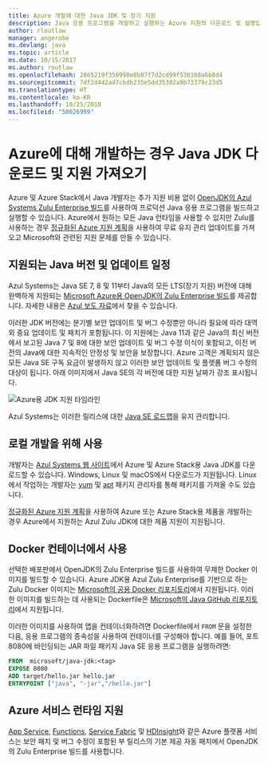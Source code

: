 ```yaml
---
title: Azure 개발에 대한 Java JDK 및 장기 지원
description: Java 응용 프로그램을 개발하고 실행하는 Azure 지원의 다운로드 및 설명입니다.
author: rloutlaw
manager: angerobe
ms.devlang: java
ms.topic: article
ms.date: 10/15/2017
ms.author: routlaw
ms.openlocfilehash: 2865219f350990e8b07f7d2cd99f536168a6b8d4
ms.sourcegitcommit: 7df2d442ad7cbdb235e5dd35302a9b73379c23d5
ms.translationtype: HT
ms.contentlocale: ko-KR
ms.lasthandoff: 10/25/2018
ms.locfileid: "50026999"
---
```

# <a name="get-java-jdk-downloads-and-support-when-developing-for-azure"></a>Azure에 대해 개발하는 경우 Java JDK 다운로드 및 지원 가져오기

Azure 및 Azure Stack에서 Java 개발자는 추가 지원 비용 없이 [OpenJDK의 Azul Systems Zulu Enterprise 빌드](https://www.azul.com/downloads/azure-only/zulu/)를 사용하여 프로덕션 Java 응용 프로그램을 빌드하고 실행할 수 있습니다. Azure에서 원하는 모든 Java 런타임을 사용할 수 있지만 Zulu를 사용하는 경우 [정규화된 Azure 지원 계획](https://azure.microsoft.com/support/plans/)을 사용하여 무료 유지 관리 업데이트를 가져오고 Microsoft와 관련된 지원 문제를 만들 수 있습니다.

## <a name="supported-java-versions-and-update-schedule"></a>지원되는 Java 버전 및 업데이트 일정

Azul Systems는 Java SE 7, 8 및 11부터 Java의 모든 LTS(장기 지원) 버전에 대해 완벽하게 지원되는 [Microsoft Azure용 OpenJDK의 Zulu Enterprise 빌드](https://www.azul.com/downloads/azure-only/zulu/)를 제공합니다. 자세한 내용은 [Azul 보도 자료](https://www.azul.com/press_release/free-java-production-support-for-microsoft-azure-azure-stack)에서 찾을 수 있습니다.


이러한 JDK 버전에는 분기별 보안 업데이트 및 버그 수정뿐만 아니라 필요에 따라 대역 외 중요 업데이트 및 패치가 포함됩니다.  이 지원에는 Java 11과 같은 Java의 최신 버전에서 보고된 Java 7 및 8에 대한 보안 업데이트 및 버그 수정 이식이 포함되고, 이전 버전의 Java에 대한 지속적인 안정성 및 보안을 보장합니다.  Azure 고객은 계획되지 않은 모든 Java SE 구독 요금이 발생하지 않고 이러한 보안 업데이트 및 플랫폼 버그 수정의 대상이 됩니다. 아래 이미지에서 Java SE의 각 버전에 대한 지원 날짜가 강조 표시됩니다.

![Azure용 JDK 지원 타임라인](media/azure-jdk-support.png)

Azul Systems는 이러한 릴리스에 대한 [Java SE 로드맵](https://www.azul.com/products/azul_support_roadmap/)을 유지 관리합니다.

## <a name="use-for-local-development"></a>로컬 개발을 위해 사용 

개발자는 [Azul Systems 웹 사이트](https://www.azul.com/downloads/azure-only/zulu/)에서 Azure 및 Azure Stack용 Java JDK를 다운로드할 수 있습니다. Windows, Linux 및 macOS에서 다운로드가 지원됩니다. Linux에서 작업하는 개발자는 [yum](https://www.azul.com/downloads/azure-only/zulu/#yum-repo) 및 [apt](https://www.azul.com/downloads/azure-only/zulu/#apt-repo) 패키지 관리자를 통해 패키지를 가져올 수도 있습니다.

[정규화된 Azure 지원 계획](https://azure.microsoft.com/support/plans/)을 사용하여 Azure 또는 Azure Stack용 제품을 개발하는 경우 Azure에서 지원하는 Azul Zulu JDK에 대한 제품 지원이 지원됩니다.

## <a name="use-in-docker-containers"></a>Docker 컨테이너에서 사용

선택한 배포판에서 OpenJDK의 Zulu Enterprise 빌드를 사용하여 무제한 Docker 이미지를 빌드할 수 있습니다. Azure JDK용 Azul Zulu Enterprise를 기반으로 하는 Zulu Docker 이미지는 [Microsoft의 공용 Docker 리포지토리](https://hub.docker.com/r/microsoft/java-jdk/)에서 지원됩니다. 이러한 이미지를 빌드하는 데 사용되는 Dockerfile은 [Microsoft의 Java GitHub 리포지토리](https://github.com/Microsoft/java/tree/master/docker)에서 지원됩니다.

이러한 이미지를 사용하여 앱을 컨테이너화하려면 Dockerfile에서 `FROM` 문을 설정한 다음, 응용 프로그램의 종속성을 사용하여 컨테이너를 구성해야 합니다. 예를 들어, 포트 8080에 바인딩되는 JAR 파일 패키지 Java SE 응용 프로그램을 실행하려면:

```Dockerfile
FROM  microsoft/java-jdk:<tag>
EXPOSE 8080
ADD target/hello.jar hello.jar
ENTRYPOINT ["java", "-jar","/hello.jar"]
```

## <a name="azure-service-runtime-support"></a>Azure 서비스 런타임 지원

[App Service](/azure/app-service/containers/), [Functions](/azure/azure-functions/functions-create-first-java-maven), [Service Fabric](/azure/service-fabric/) 및 [HDInsight](/azure/hdinsight/)와 같은 Azure 플랫폼 서비스는 보안 패치 및 버그 수정이 포함된 부 릴리스의 기본 제공 자동 패치에서 OpenJDK의 Zulu Enterprise 빌드를 사용합니다.